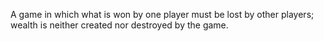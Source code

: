 A game in which what is won by one player must be lost by other players;
wealth is neither created nor destroyed by the game.

